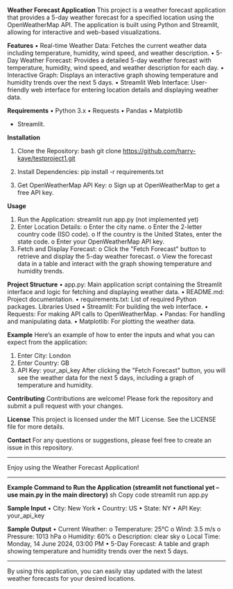 **Weather Forecast Application**
This project is a weather forecast application that provides a 5-day weather forecast for a specified location using the OpenWeatherMap API. The application is built using Python and Streamlit, allowing for interactive and web-based visualizations. 

**Features**
•	Real-time Weather Data: Fetches the current weather data including temperature, humidity, wind speed, and weather description.
•	5-Day Weather Forecast: Provides a detailed 5-day weather forecast with temperature, humidity, wind speed, and weather description for each day.
•	Interactive Graph: Displays an interactive graph showing temperature and humidity trends over the next 5 days.
•	Streamlit Web Interface: User-friendly web interface for entering location details and displaying weather data. 

**Requirements**
•	Python 3.x
•	Requests
•	Pandas
•	Matplotlib
* Streamlit. 

**Installation**
1.	Clone the Repository:
bash
git clone https://github.com/harry-kaye/testproject1.git

3.	Install Dependencies:
pip install -r requirements.txt
4.	Get OpenWeatherMap API Key:
o	Sign up at OpenWeatherMap to get a free API key.

**Usage**
1.	Run the Application:
    streamlit run app.py (not implemented yet)
2.	Enter Location Details:
o	Enter the city name.
o	Enter the 2-letter country code (ISO code).
o	If the country is the United States, enter the state code.
o	Enter your OpenWeatherMap API key.
3.	Fetch and Display Forecast:
o	Click the "Fetch Forecast" button to retrieve and display the 5-day weather forecast.
o	View the forecast data in a table and interact with the graph showing temperature and humidity trends.

**Project Structure**
•	app.py: Main application script containing the Streamlit interface and logic for fetching and displaying weather data.
•	README.md: Project documentation.
•	requirements.txt: List of required Python packages.
Libraries Used
•	Streamlit: For building the web interface.
•	Requests: For making API calls to OpenWeatherMap.
•	Pandas: For handling and manipulating data.
•	Matplotlib: For plotting the weather data.

**Example**
Here’s an example of how to enter the inputs and what you can expect from the application:
1.	Enter City: London
2.	Enter Country: GB
3.	API Key: your_api_key
After clicking the "Fetch Forecast" button, you will see the weather data for the next 5 days, including a graph of temperature and humidity.

**Contributing**
Contributions are welcome! Please fork the repository and submit a pull request with your changes.

**License**
This project is licensed under the MIT License. See the LICENSE file for more details.

**Contact**
For any questions or suggestions, please feel free to create an issue in this repository.
________________________________________
Enjoy using the Weather Forecast Application!
________________________________________

**Example Command to Run the Application (streamlit not functional yet – use main.py in the main directory)**
sh
Copy code
streamlit run app.py

**Sample Input**
•	City: New York
•	Country: US
•	State: NY
•	API Key: your_api_key

**Sample Output**
•	Current Weather:
o	Temperature: 25°C
o	Wind: 3.5 m/s
o	Pressure: 1013 hPa
o	Humidity: 60%
o	Description: clear sky
o	Local Time: Monday, 14 June 2024, 03:00 PM
•	5-Day Forecast: A table and graph showing temperature and humidity trends over the next 5 days.
________________________________________
By using this application, you can easily stay updated with the latest weather forecasts for your desired locations. 
